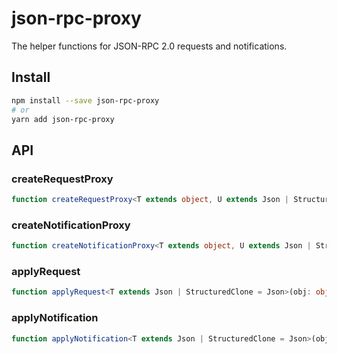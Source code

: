 # json-rpc-proxy

The helper functions for JSON-RPC 2.0 requests and notifications.

## Install

```sh
npm install --save json-rpc-proxy
# or
yarn add json-rpc-proxy
```

## API

### createRequestProxy

```ts
function createRequestProxy<T extends object, U extends Json | StructuredClone = Json>(createId: () => string): RequestProxy<T, U>
```

### createNotificationProxy

```ts
function createNotificationProxy<T extends object, U extends Json | StructuredClone = Json>(): NotificationProxy<T, U>
```

### applyRequest

```ts
function applyRequest<T extends Json | StructuredClone = Json>(obj: object, request: JsonRpcRequest<T>): JsonRpcSuccess<T> | Promise<JsonRpcSuccess<T>>
```

### applyNotification

```ts
function applyNotification<T extends Json | StructuredClone = Json>(obj: object, notification: JsonRpcNotification<T>): void | Promise<void>
```

